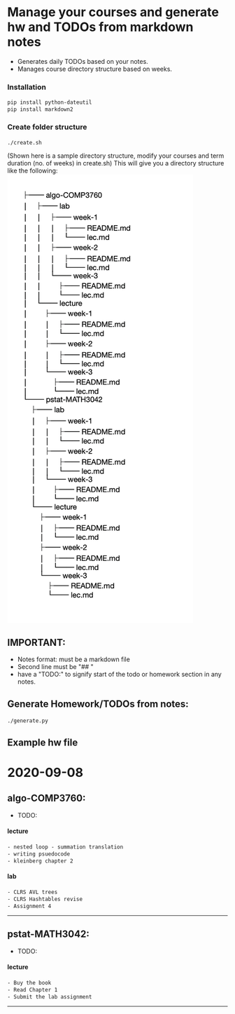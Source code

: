 # Manage your courses and generate hw and TODOs from markdown notes
* Generates daily TODOs based on your notes.
* Manages course directory structure based on weeks.

### Installation
``````````````
pip install python-dateutil
pip install markdown2
``````````````

### Create folder structure
```````````````
./create.sh
```````````````
(Shown here is a sample directory structure, modify your courses and term duration (no. of weeks) in create.sh)
This will give you a directory structure like the following:
<img src="https://raw.githubusercontent.com/harrysandhu/manage-courses/master/dir.png" />

## IMPORTANT:
- Notes format: must be a markdown file
- Second line must be "## <Date in any format>"
- have a "TODO:" to signify start of the todo or homework section in any notes.



## Generate Homework/TODOs from notes:
`````````````
./generate.py
`````````````

## Example hw file

# 2020-09-08
## algo-COMP3760:
- TODO: 
#### lecture
    - nested loop - summation translation
    - writing psuedocode
    - kleinberg chapter 2

#### lab
    - CLRS AVL trees
    - CLRS Hashtables revise
    - Assignment 4 

---------------------------
## pstat-MATH3042:
- TODO:
#### lecture
    - Buy the book
    - Read Chapter 1
    - Submit the lab assignment
    
---------------------------